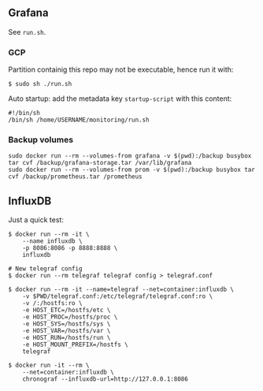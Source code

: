 ## Grafana
See `run.sh`.

### GCP
Partition containig this repo may not be executable, hence run it with:
```
$ sudo sh ./run.sh
```

Auto startup: add the metadata key `startup-script` with this content:
```
#!/bin/sh
/bin/sh /home/USERNAME/monitoring/run.sh
```
### Backup volumes
```
sudo docker run --rm --volumes-from grafana -v $(pwd):/backup busybox tar cvf /backup/grafana-storage.tar /var/lib/grafana
sudo docker run --rm --volumes-from prom -v $(pwd):/backup busybox tar cvf /backup/prometheus.tar /prometheus
```

## InfluxDB
Just a quick test:
```
$ docker run --rm -it \
	--name influxdb \
	-p 8086:8086 -p 8888:8888 \
	influxdb

# New telegraf config
$ docker run --rm telegraf telegraf config > telegraf.conf

$ docker run --rm -it --name=telegraf --net=container:influxdb \
	-v $PWD/telegraf.conf:/etc/telegraf/telegraf.conf:ro \
	-v /:/hostfs:ro \
	-e HOST_ETC=/hostfs/etc \
	-e HOST_PROC=/hostfs/proc \
	-e HOST_SYS=/hostfs/sys \
	-e HOST_VAR=/hostfs/var \
	-e HOST_RUN=/hostfs/run \
	-e HOST_MOUNT_PREFIX=/hostfs \
	telegraf

$ docker run -it --rm \
	--net=container:influxdb \
	chronograf --influxdb-url=http://127.0.0.1:8086
```

